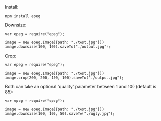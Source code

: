 Install:

```
npm install epeg
```

Downsize:

```
var epeg = require("epeg");

image = new epeg.Image({path: "./test.jpg"}))
image.downsize(100, 100).saveTo("./output.jpg");
```

Crop:

```
var epeg = require("epeg");

image = new epeg.Image({path: "./test.jpg"}))
image.crop(200, 200, 100, 100).saveTo("./output.jpg");
```

Both can take an optional 'quality' parameter between 1 and 100 (default is 85):

```
var epeg = require("epeg");

image = new epeg.Image({path: "./test.jpg"}))
image.downsize(100, 100, 50).saveTo("./ugly.jpg");
```
